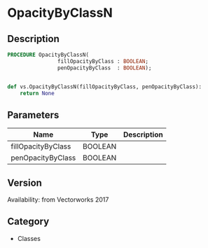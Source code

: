 # OpacityByClassN

## Description
```pascal
PROCEDURE OpacityByClassN(
				fillOpacityByClass : BOOLEAN;
				penOpacityByClass  : BOOLEAN);
```

```python

def vs.OpacityByClassN(fillOpacityByClass, penOpacityByClass):
    return None
```

## Parameters
|Name|Type|Description|
|---|---|---|
|fillOpacityByClass|BOOLEAN||
|penOpacityByClass|BOOLEAN||

## Version
Availability: from Vectorworks 2017
## Category
* Classes

